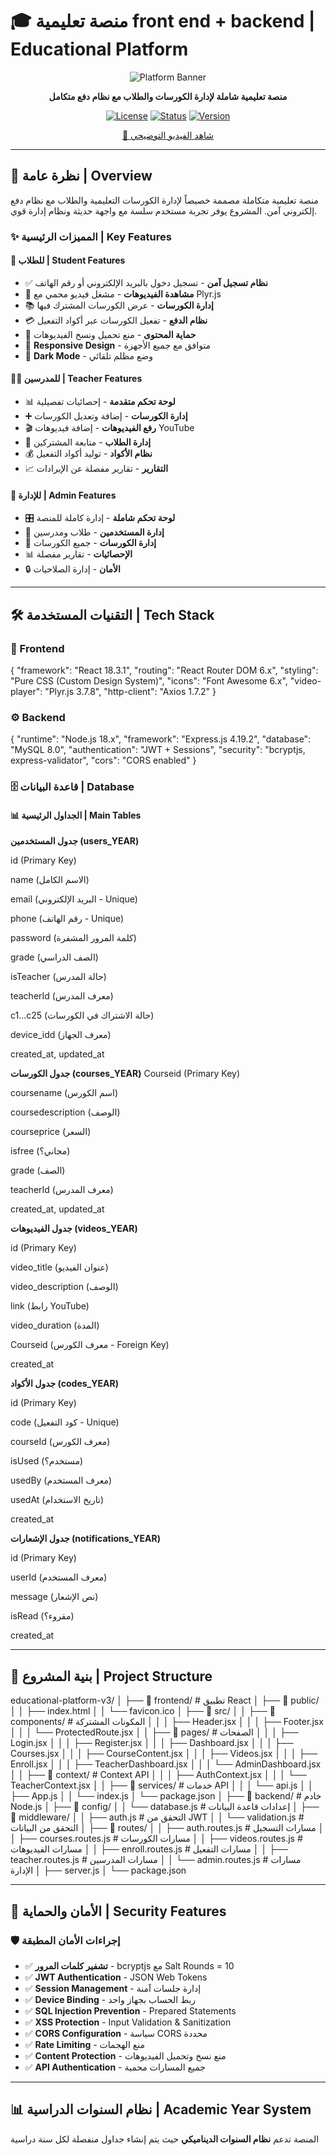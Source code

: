 # 🎓 منصة تعليمية  front end + backend  |  Educational Platform

<div align="center">

![Platform Banner](https://via.placeholder.com/1200x300/667eea/ffffff?text=Educational+Platform)

**منصة تعليمية شاملة لإدارة الكورسات والطلاب مع نظام دفع متكامل**

[![License](https://img.shields.io/badge/License-Proprietary-red.svg)](LICENSE)
[![Status](https://img.shields.io/badge/Status-Production-success.svg)]()
[![Version](https://img.shields.io/badge/Version-3.0.0-blue.svg)]()

[🎥 شاهد الفيديو التوضيحي](https://drive.google.com/file/d/YOUR_VIDEO_ID/view)

</div>

---

## 📖 نظرة عامة | Overview

منصة تعليمية متكاملة مصممة خصيصاً لإدارة الكورسات التعليمية والطلاب مع نظام دفع إلكتروني آمن. المشروع يوفر تجربة مستخدم سلسة مع واجهة حديثة ونظام إدارة قوي.

### ✨ المميزات الرئيسية | Key Features

#### 🎯 للطلاب | Student Features
- ✅ **نظام تسجيل آمن** - تسجيل دخول بالبريد الإلكتروني أو رقم الهاتف
- 🎥 **مشاهدة الفيديوهات** - مشغل فيديو محمي مع Plyr.js
- 📚 **إدارة الكورسات** - عرض الكورسات المشترك فيها
- 💳 **نظام الدفع** - تفعيل الكورسات عبر أكواد التفعيل
- 🔐 **حماية المحتوى** - منع تحميل ونسخ الفيديوهات
- 📱 **Responsive Design** - متوافق مع جميع الأجهزة
- 🌙 **Dark Mode** - وضع مظلم تلقائي

#### 👨‍🏫 للمدرسين | Teacher Features
- 📊 **لوحة تحكم متقدمة** - إحصائيات تفصيلية
- ➕ **إدارة الكورسات** - إضافة وتعديل الكورسات
- 🎬 **رفع الفيديوهات** - إضافة فيديوهات YouTube
- 👥 **إدارة الطلاب** - متابعة المشتركين
- 💰 **نظام الأكواد** - توليد أكواد التفعيل
- 📈 **التقارير** - تقارير مفصلة عن الإيرادات

#### 🔧 للإدارة | Admin Features
- 🎛️ **لوحة تحكم شاملة** - إدارة كاملة للمنصة
- 👤 **إدارة المستخدمين** - طلاب ومدرسين
- 💼 **إدارة الكورسات** - جميع الكورسات
- 📊 **الإحصائيات** - تقارير مفصلة
- 🔒 **الأمان** - إدارة الصلاحيات

---

## 🛠️ التقنيات المستخدمة | Tech Stack

### 🎨 Frontend
{
"framework": "React 18.3.1",
"routing": "React Router DOM 6.x",
"styling": "Pure CSS (Custom Design System)",
"icons": "Font Awesome 6.x",
"video-player": "Plyr.js 3.7.8",
"http-client": "Axios 1.7.2"
}


### ⚙️ Backend

{
"runtime": "Node.js 18.x",
"framework": "Express.js 4.19.2",
"database": "MySQL 8.0",
"authentication": "JWT + Sessions",
"security": "bcryptjs, express-validator",
"cors": "CORS enabled"
}



### 🗄️ قاعدة البيانات | Database

#### 📊 الجداول الرئيسية | Main Tables

**جدول المستخدمين (users_YEAR)**

id (Primary Key)

name (الاسم الكامل)

email (البريد الإلكتروني - Unique)

phone (رقم الهاتف - Unique)

password (كلمة المرور المشفرة)

grade (الصف الدراسي)

isTeacher (حالة المدرس)

teacherId (معرف المدرس)

c1...c25 (حالة الاشتراك في الكورسات)

device_idd (معرف الجهاز)

created_at, updated_at

**جدول الكورسات (courses_YEAR)**
Courseid (Primary Key)

coursename (اسم الكورس)

coursedescription (الوصف)

courseprice (السعر)

isfree (مجاني؟)

grade (الصف)

teacherId (معرف المدرس)

created_at, updated_at

**جدول الفيديوهات (videos_YEAR)**

id (Primary Key)

video_title (عنوان الفيديو)

video_description (الوصف)

link (رابط YouTube)

video_duration (المدة)

Courseid (معرف الكورس - Foreign Key)

created_at

**جدول الأكواد (codes_YEAR)**

id (Primary Key)

code (كود التفعيل - Unique)

courseId (معرف الكورس)

isUsed (مستخدم؟)

usedBy (معرف المستخدم)

usedAt (تاريخ الاستخدام)

created_at

**جدول الإشعارات (notifications_YEAR)**

id (Primary Key)

userId (معرف المستخدم)

message (نص الإشعار)

isRead (مقروء؟)

created_at


---

## 🚀 بنية المشروع | Project Structure


educational-platform-v3/
│
├── 📁 frontend/ # تطبيق React
│ ├── 📁 public/
│ │ ├── index.html
│ │ └── favicon.ico
│ ├── 📁 src/
│ │ ├── 📁 components/ # المكونات المشتركة
│ │ │ ├── Header.jsx
│ │ │ ├── Footer.jsx
│ │ │ └── ProtectedRoute.jsx
│ │ ├── 📁 pages/ # الصفحات
│ │ │ ├── Login.jsx
│ │ │ ├── Register.jsx
│ │ │ ├── Dashboard.jsx
│ │ │ ├── Courses.jsx
│ │ │ ├── CourseContent.jsx
│ │ │ ├── Videos.jsx
│ │ │ ├── Enroll.jsx
│ │ │ ├── TeacherDashboard.jsx
│ │ │ └── AdminDashboard.jsx
│ │ ├── 📁 context/ # Context API
│ │ │ ├── AuthContext.jsx
│ │ │ └── TeacherContext.jsx
│ │ ├── 📁 services/ # خدمات API
│ │ │ └── api.js
│ │ ├── App.js
│ │ └── index.js
│ └── package.json
│
├── 📁 backend/ # خادم Node.js
│ ├── 📁 config/
│ │ └── database.js # إعدادات قاعدة البيانات
│ ├── 📁 middleware/
│ │ ├── auth.js # التحقق من JWT
│ │ └── validation.js # التحقق من البيانات
│ ├── 📁 routes/
│ │ ├── auth.routes.js # مسارات التسجيل
│ │ ├── courses.routes.js # مسارات الكورسات
│ │ ├── videos.routes.js # مسارات الفيديوهات
│ │ ├── enroll.routes.js # مسارات التفعيل
│ │ ├── teacher.routes.js # مسارات المدرسين
│ │ └── admin.routes.js # مسارات الإدارة
│ ├── server.js
│ └── package.json


---

## 🔐 الأمان والحماية | Security Features

### 🛡️ إجراءات الأمان المطبقة

- ✅ **تشفير كلمات المرور** - bcryptjs مع Salt Rounds = 10
- ✅ **JWT Authentication** - JSON Web Tokens
- ✅ **Session Management** - إدارة جلسات آمنة
- ✅ **Device Binding** - ربط الحساب بجهاز واحد
- ✅ **SQL Injection Prevention** - Prepared Statements
- ✅ **XSS Protection** - Input Validation & Sanitization
- ✅ **CORS Configuration** - سياسة CORS محددة
- ✅ **Rate Limiting** - منع الهجمات
- ✅ **Content Protection** - منع نسخ وتحميل الفيديوهات
- ✅ **API Authentication** - جميع المسارات محمية

---

## 📊 نظام السنوات الدراسية | Academic Year System

المنصة تدعم **نظام السنوات الديناميكي** حيث يتم إنشاء جداول منفصلة لكل سنة دراسية


